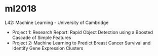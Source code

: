 # ml2018
L42: Machine Learning - University of Cambridge

- Project 1: Research Report: Rapid Object Detection using a Boosted Cascade of Simple Features
- Project 2: Machine Learning to Predict Breast Cancer Survival and Identify Gene Expression Clusters
